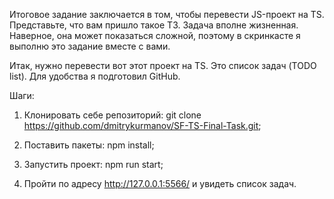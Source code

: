 Итоговое задание заключается в том, чтобы перевести JS-проект на TS. Представьте, что вам пришло такое ТЗ. Задача вполне жизненная. Наверное, она может показаться сложной, поэтому в скринкасте я выполню это задание вместе с вами.

Итак, нужно перевести вот этот проект на TS. Это список задач (TODO list). Для удобства я подготовил GitHub.

Шаги:

1. Клонировать себе репозиторий: git clone https://github.com/dmitrykurmanov/SF-TS-Final-Task.git;

2. Поставить пакеты: npm install;

3. Запустить проект: npm run start;

4. Пройти по адресу http://127.0.0.1:5566/ и увидеть список задач.